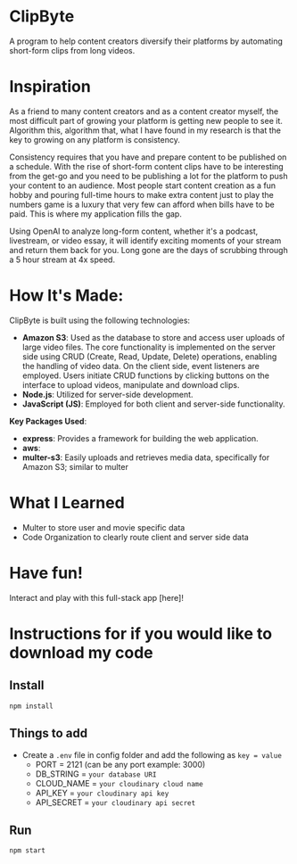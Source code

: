 # ClipByte
A program to help content creators diversify their platforms by automating short-form clips from long videos.

# Inspiration
As a friend to many content creators and as a content creator myself, the most difficult part of growing your platform is getting new people to see it. Algorithm this, algorithm that, what I have found in my research is that the key to growing on any platform is consistency.

Consistency requires that you have and prepare content to be published on a schedule. With the rise of short-form content clips have to be interesting from the get-go and you need to be publishing a lot for the platform to push your content to an audience. Most people start content creation as a fun hobby and pouring full-time hours to make extra content just to play the numbers game is a luxury that very few can afford when bills have to be paid. This is where my application fills the gap.

Using OpenAI to analyze long-form content, whether it's a podcast, livestream, or video essay, it will identify exciting moments of your stream and return them back for you. Long gone are the days of scrubbing through a 5 hour stream at 4x speed.

# How It's Made:
ClipByte is built using the following technologies:

- **Amazon S3**: Used as the database to store and access user uploads of large video files. The core functionality is implemented on the server side using CRUD (Create, Read, Update, Delete) operations, enabling the handling of video data. On the client side, event listeners are employed. Users initiate CRUD functions by clicking buttons on the interface to upload videos, manipulate and download clips.
- **Node.js**: Utilized for server-side development.
- **JavaScript (JS)**: Employed for both client and server-side functionality.

**Key Packages Used**:

- **express**: Provides a framework for building the web application.
- **aws**: 
- **multer-s3**: Easily uploads and retrieves media data, specifically for Amazon S3; similar to multer

# What I Learned
- Multer to store user and movie specific data
- Code Organization to clearly route client and server side data

# Have fun!
Interact and play with this full-stack app [here]!

# Instructions for if you would like to download my code

## Install
`npm install`

## Things to add

- Create a `.env` file in config folder and add the following as `key = value`
  - PORT = 2121 (can be any port example: 3000)
  - DB_STRING = `your database URI`
  - CLOUD_NAME = `your cloudinary cloud name`
  - API_KEY = `your cloudinary api key`
  - API_SECRET = `your cloudinary api secret`

## Run

`npm start`